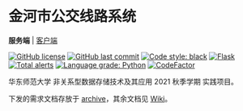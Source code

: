 # 金河市公交线路系统

**服务端** | [客户端](../../../jinhe-bus-routes-client)

[![GitHub license](https://img.shields.io/github/license/ccxxxi/jinhe-bus-routes-server)](LICENSE)
[![GitHub last commit](https://img.shields.io/github/last-commit/ccxxxi/jinhe-bus-routes-server)](../../commits)
[![Code style: black](https://img.shields.io/badge/code%20style-black-000000.svg)](https://github.com/psf/black)
[![Flask](https://img.shields.io/badge/Flask-000000?logo=flask)](https://palletsprojects.com/p/flask/)
[![Total alerts](https://img.shields.io/lgtm/alerts/g/CCXXXI/jinhe-bus-routes-server.svg?logo=lgtm&logoWidth=18)](https://lgtm.com/projects/g/CCXXXI/jinhe-bus-routes-server/alerts/)
[![Language grade: Python](https://img.shields.io/lgtm/grade/python/g/CCXXXI/jinhe-bus-routes-server.svg?logo=lgtm&logoWidth=18)](https://lgtm.com/projects/g/CCXXXI/jinhe-bus-routes-server/context:python)
[![CodeFactor](https://www.codefactor.io/repository/github/ccxxxi/jinhe-bus-routes-server/badge)](https://www.codefactor.io/repository/github/ccxxxi/jinhe-bus-routes-server)

华东师范大学 非关系型数据存储技术及其应用 2021 秋季学期 实践项目。

下发的需求文档存放于 [archive](archive)，其余文档见 [Wiki](../../wiki)。
